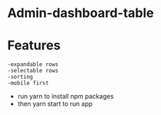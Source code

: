 # Admin-dashboard-table


# Features
    -expandable rows
    -selectable rows
    -sorting
    -mobile first


* run yarn to install npm packages
* then yarn start to run app

